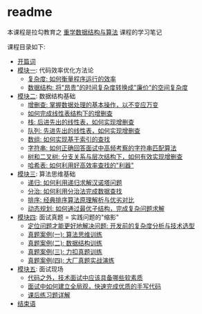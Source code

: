 # readme

本课程是拉勾教育之 [重学数据结构与算法](https://kaiwu.lagou.com/course/courseInfo.htm?courseId=185&sid=20-h5Url-0&#/sale) 课程的学习笔记

课程目录如下:

* [开篇词](notes/begin.md)
* [模块一](notes/module_1): 代码效率优化方法论
    * [复杂度: 如何衡量程序运行的效率](notes/module_1/lecture_1.md)
    * [数据结构: 将"昂贵"的时间复杂度转换成"廉价"的空间复杂度](notes/module_1/lecture_2.md)
* [模块二](notes/module_2): 数据结构基础
    * [增删查: 掌握数据处理的基本操作，以不变应万变](notes/module_2/lecture_3.md)
    * [如何完成线性表结构下的增删查](notes/module_2/lecture_4.md)
    * [栈: 后进先出的线性表，如何实现增删查](notes/module_2/lecture_5.md)
    * [队列: 先进先出的线性表，如何实现增删查](notes/module_2/lecture_6.md)
    * [数组: 如何实现基于索引的查找](notes/module_2/lecture_7.md)
    * [字符串: 如何正确回答面试中高频考察的字符串匹配算法](notes/module_2/lecture_8.md)
    * [树和二叉树: 分支关系与层次结构下，如何有效实现增删查](notes/module_2/lecture_9.md)
    * [哈希表: 如何利用好高效率查找的"利器"](notes/module_2/lecture_10.md)
* [模块三](notes/module_3): 算法思维基础
    * [递归: 如何利用递归求解汉诺塔问题](notes/module_3/lecture_11.md)
    * [分治: 如何利用分治法完成数据查找](notes/module_3/lecture_12.md)
    * [排序: 经典排序算法原理解析与优劣对比](notes/module_3/lecture_13.md)
    * [动态规划: 如何通过最优子结构，完成复杂问题求解](notes/module_3/lecture_14.md)
* [模块四](notes/module_4): 面试真题 = 实践问题的"缩影"
    * [定位问题才能更好地解决问题: 开发前的复杂度分析与技术选型](notes/module_4/lecture_15.md)
    * [真题案例(一): 算法思维训练](notes/module_4/lecture_16.md)
    * [真题案例(二): 数据结构训练](notes/module_4/lecture_17.md)
    * [真题案例(三): 力扣真题训练](notes/module_4/lecture_18.md)
    * [真题案例(四): 大厂真题实战演练](notes/module_4/lecture_19.md)
* [模块五](notes/module_5): 面试现场
    * [代码之外，技术面试中应该具备哪些软素质](notes/module_5/lecture_20.md)
    * [面试中如何建立全局观，快速完成优质的手写代码](notes/module_5/lecture_21.md)
    * [课后练习题详解](notes/module_5/lecture_22.md)
* [结束语](notes/end.md)

